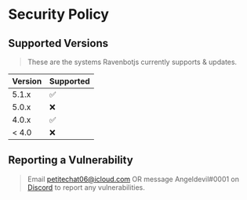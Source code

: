 # Security Policy

## Supported Versions

> These are the systems Ravenbotjs currently supports & updates.

| Version | Supported          |
| ------- | ------------------ |
| 5.1.x   | :white_check_mark: |
| 5.0.x   | :x:                |
| 4.0.x   | :white_check_mark: |
| < 4.0   | :x:                |

## Reporting a Vulnerability



>  Email petitechat06@icloud.com OR message Angeldevil#0001 on [Discord]() to report any vulnerabilities.
